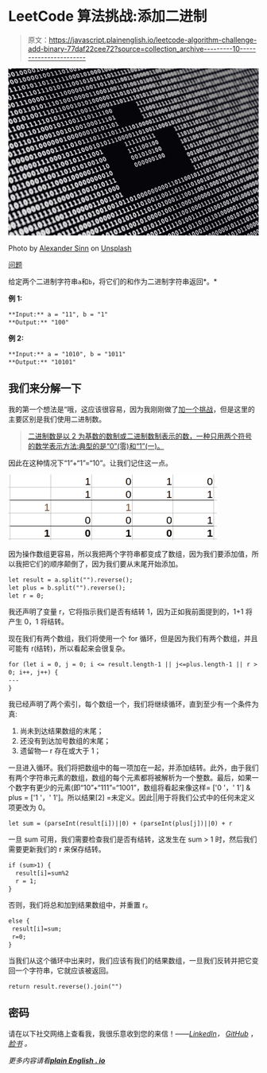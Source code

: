 # LeetCode 算法挑战:添加二进制

> 原文：<https://javascript.plainenglish.io/leetcode-algorithm-challenge-add-binary-77daf22cee72?source=collection_archive---------10----------------------->

![](img/7d78040f8424f56952945d327bd19de0.png)

Photo by [Alexander Sinn](https://unsplash.com/@swimstaralex?utm_source=medium&utm_medium=referral) on [Unsplash](https://unsplash.com?utm_source=medium&utm_medium=referral)

[问题 ](https://leetcode.com/problems/add-binary/)

给定两个二进制字符串`a`和`b`，将它们的和作为二进制字符串返回*。*

**例 1:**

```
**Input:** a = "11", b = "1"
**Output:** "100"
```

**例 2:**

```
**Input:** a = "1010", b = "1011"
**Output:** "10101"
```

## 我们来分解一下

我的第一个想法是“哦，这应该很容易，因为我刚刚做了[加一个挑战](/leetcode-algorithm-challenge-plus-one-i-wish-it-could-be-that-simple-5b6172dc6317?sk=079d5974a6e2580093f790817339989c)，但是这里的主要区别是我们使用二进制数。

> [二进制数是以 2 为基数的数制或二进制数制表示的数，一种只用两个符号的数学表示方法:典型的是“0”(零)和“1”(一)。](https://en.wikipedia.org/wiki/Binary_number#:~:text=Binary%20number%20is%20a%20number,a%20bit%2C%20or%20binary%20digit.)

因此在这种情况下“1”+“1”=“10”。让我们记住这一点。

![](img/10941bfc1e34e58fea0f02c0a4309279.png)

因为操作数组更容易，所以我把两个字符串都变成了数组，因为我们要添加值，所以我把它们的顺序颠倒了，因为我们要从末尾开始添加。

```
let result = a.split("").reverse();
let plus = b.split("").reverse();
let r = 0;
```

我还声明了变量 r，它将指示我们是否有结转 1，因为正如我前面提到的，1+1 将产生 0，1 将结转。

现在我们有两个数组，我们将使用一个 for 循环，但是因为我们有两个数组，并且可能有 r(结转)，所以看起来会很复杂。

```
for (let i = 0, j = 0; i <= result.length-1 || j<=plus.length-1 || r > 0; i++, j++) {
---
}
```

我已经声明了两个索引，每个数组一个，我们将继续循环，直到至少有一个条件为真:

1.  尚未到达结果数组的末尾；
2.  还没有到达加号数组的末尾；
3.  遗留物— r 存在或大于 1；

一旦进入循环。我们将把数组中的每一项加在一起，并添加结转。此外，由于我们有两个字符串元素的数组，数组的每个元素都将被解析为一个整数。最后，如果一个数字有更少的元素(即“10”+“111”=“1001”，数组将看起来像这样= ['0 '，' 1'] & plus = ['1 '，' 1']。所以结果[2] =未定义。因此||用于将我们公式中的任何未定义项更改为 0。

```
let sum = (parseInt(result[i])||0) + (parseInt(plus[j])||0) + r
```

一旦 sum 可用，我们需要检查我们是否有结转，这发生在 sum > 1 时，然后我们需要更新我们的 r 来保存结转。

```
if (sum>1) {
  result[i]=sum%2
  r = 1;
}
```

否则，我们将总和加到结果数组中，并重置 r。

```
else {
 result[i]=sum;
 r=0;
}
```

当我们从这个循环中出来时，我们应该有我们的结果数组，一旦我们反转并把它变回一个字符串，它就应该被返回。

```
return result.reverse().join("")
```

## 密码

请在以下社交网络上查看我，我很乐意收到您的来信！——[*LinkedIn*](https://www.linkedin.com/in/nick-solonyy/)*，* [*GitHub*](https://github.com/nicksolony) ， [*脸书*](https://www.facebook.com/nick.solony) *。*

*更多内容请看*[***plain English . io***](http://plainenglish.io)